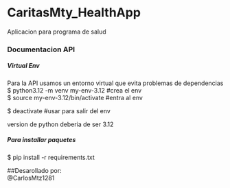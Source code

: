 # CaritasMty_HealthApp
Aplicacion para programa de salud </br>

### Documentacion API

##### Virtual Env

Para la API usamos un entorno virtual que evita problemas de dependencias </br>
$ python3.12 -m venv my-env-3.12 #crea el env </br>
$ source my-env-3.12/bin/activate #entra al env </br>

$ deactivate #usar para salir del env </br>

version de python deberia de ser 3.12 </br>

##### Para installar paquetes </br>

$ pip install -r requirements.txt </br>


##Desarollado por: </br>
@CarlosMtz1281 </br>
